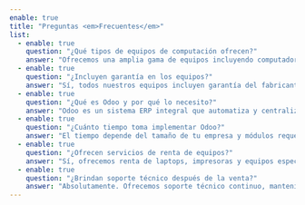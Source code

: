 ```yaml
---
enable: true
title: "Preguntas <em>Frecuentes</em>"
list:
  - enable: true
    question: "¿Qué tipos de equipos de computación ofrecen?"
    answer: "Ofrecemos una amplia gama de equipos incluyendo computadoras de escritorio, laptops empresariales, impresoras multifuncionales, cámaras de seguridad y equipos de red. Trabajamos con las mejores marcas del mercado."
  - enable: true
    question: "¿Incluyen garantía en los equipos?"
    answer: "Sí, todos nuestros equipos incluyen garantía del fabricante más nuestro soporte técnico especializado. Ofrecemos garantías extendidas y planes de mantenimiento preventivo."
  - enable: true
    question: "¿Qué es Odoo y por qué lo necesito?"
    answer: "Odoo es un sistema ERP integral que automatiza y centraliza todos los procesos de tu empresa: ventas, inventarios, contabilidad, recursos humanos y más. Te ayuda a ser más eficiente y tomar mejores decisiones."
  - enable: true
    question: "¿Cuánto tiempo toma implementar Odoo?"
    answer: "El tiempo depende del tamaño de tu empresa y módulos requeridos. Una implementación básica puede tomar 2-4 semanas, mientras que proyectos más complejos pueden requerir 2-3 meses. Incluye capacitación completa."
  - enable: true
    question: "¿Ofrecen servicios de renta de equipos?"
    answer: "Sí, ofrecemos renta de laptops, impresoras y equipos especializados por períodos flexibles. Ideal para eventos, proyectos temporales o cuando necesitas probar equipos antes de comprarlos."
  - enable: true
    question: "¿Brindan soporte técnico después de la venta?"
    answer: "Absolutamente. Ofrecemos soporte técnico continuo, mantenimiento preventivo, actualizaciones de software y capacitación adicional. Nuestro equipo está disponible para resolver cualquier inconveniente."
---
```

